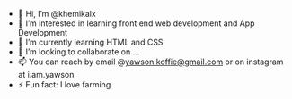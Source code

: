 - 👋 Hi, I’m @khemikalx
- 👀 I’m interested in learning front end web development and App Development
- 🌱 I’m currently learning HTML and CSS
- 💞️ I’m looking to collaborate on ...
- 📫 You can reach by email @yawson.koffie@gmail.com or on instagram at i.am.yawson
- ⚡ Fun fact: I love farming 

<!---
khemikalx/khemikalx is a ✨ special ✨ repository because its `README.md` (this file) appears on your GitHub profile.
You can click the Preview link to take a look at your changes.
--->

